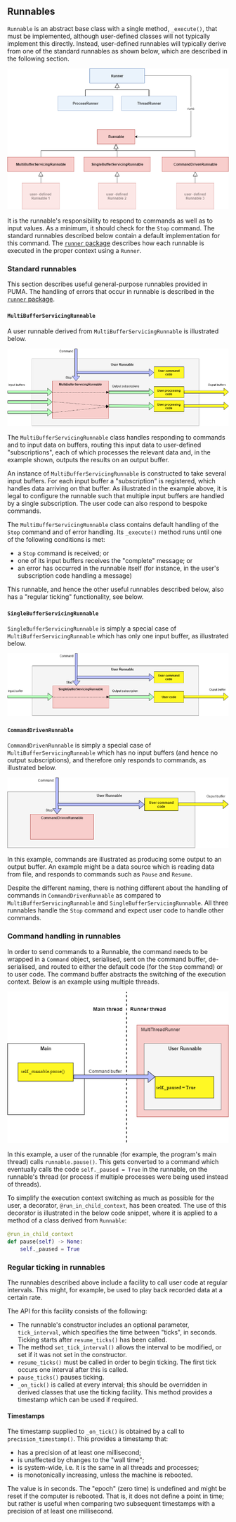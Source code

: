## Runnables

`Runnable` is an abstract base class with a single method, `_execute()`, that must be implemented, although user-defined classes will not typically implement this directly.
Instead, user-defined runnables will typically derive from one of the standard runnables as shown below, which are described in the following section.

![Standard runners and runnables provided by PUMA][standard-runnables]

[standard-runnables]: ../../../resources/runners-and-runnables.png

It is the runnable's responsibility to respond to commands as well as to input values.
As a minimum, it should check for the `Stop` command.
The standard runnables described below contain a default implementation for this command.
The [`runner` package][runner] describes how each runnable is executed in the proper context using a `Runner`.

[runner]: ../runner

### Standard runnables

This section describes useful general-purpose runnables provided in PUMA.
The handling of errors that occur in runnable is described in the [`runner` package][runner].

#### `MultiBufferServicingRunnable`

A user runnable derived from `MultiBufferServicingRunnable` is illustrated below.

![`MultiBufferServicingRunnable` example][example-multi-buffer-servicing-runnable]

[example-multi-buffer-servicing-runnable]: ../../../resources/MultiBufferServicingRunnable.png

The `MultiBufferServicingRunnable` class handles responding to commands and to input data on buffers, routing this input data to user-defined "subscriptions", each of which processes the relevant data and, in the example shown, outputs the results on an output buffer.

An instance of `MultiBufferServicingRunnable` is constructed to take several input buffers.
For each input buffer a "subscription" is registered, which handles data arriving on that buffer.
As illustrated in the example above, it is legal to configure the runnable such that multiple input buffers are handled by a single subscription.
The user code can also respond to bespoke commands.

The `MultiBufferServicingRunnable` class contains default handling of the `Stop` command and of error handling.
Its `_execute()` method runs until one of the following conditions is met: 

* a `Stop` command is received; or
* one of its input buffers receives the "complete" message; or
* an error has occurred in the runnable itself (for instance, in the user's subscription code handling a message)

This runnable, and hence the other useful runnables described below, also has a "regular ticking" functionality, see below.

#### `SingleBufferServicingRunnable`

`SingleBufferServicingRunnable` is simply a special case of `MultiBufferServicingRunnable` which has only one input buffer, as illustrated below.

![`SingleBufferServicingRunnable` example][example-single-buffer-servicing-runnable]

[example-single-buffer-servicing-runnable]: ../../../resources/SingleBufferServicingRunnable.png

#### `CommandDrivenRunnable`

`CommandDrivenRunnable` is simply a special case of `MultiBufferServicingRunnable` which has no input buffers (and hence no output subscriptions), and therefore only responds to commands, as illustrated below.

![`CommandDrivenRunnable` example][example-command-driven-runnable]

[example-command-driven-runnable]: ../../../resources/CommandDrivenRunnable.png

In this example, commands are illustrated as producing some output to an output buffer.
An example might be a data source which is reading data from file, and responds to commands such as `Pause` and `Resume`.

Despite the different naming, there is nothing different about the handling of commands in `CommandDrivenRunnable` as compared to `MultiBufferServicingRunnable` and `SingleBufferServicingRunnable`.
All three runnables handle the `Stop` command and expect user code to handle other commands. 

### Command handling in runnables

In order to send commands to a Runnable, the command needs to be wrapped in a `Command` object, serialised, sent on the command buffer, de-serialised, and routed to either the default code (for the `Stop` command) or to user code.
The command buffer abstracts the switching of the execution context.
Below is an example using multiple threads.

![Runnable command handling in a multi-threaded example][example-runnable-command-handling]

[example-runnable-command-handling]: ../../../resources/run_in_child_context.png

In this example, a user of the runnable (for example, the program's main thread) calls `runnable.pause()`.
This gets converted to a command which eventually calls the code `self._paused = True` in the runnable, on the runnable's thread (or process if multiple processes were being used instead of threads).

To simplify the execution context switching as much as possible for the user, a decorator, `@run_in_child_context`, has been created.
The use of this decorator is illustrated in the below code snippet, where it is applied to a method of a class derived from `Runnable`:

```python
@run_in_child_context 
def pause(self) -> None: 
    self._paused = True
```

### Regular ticking in runnables

The runnables described above include a facility to call user code at regular intervals.
This might, for example, be used to play back recorded data at a certain rate.

The API for this facility consists of the following: 

* The runnable's constructor includes an optional parameter, `tick_interval`, which specifies the time between "ticks", in seconds.
Ticking starts after `resume_ticks()` has been called. 
* The method `set_tick_interval()` allows the interval to be modified, or set if it was not set in the constructor.
* `resume_ticks()` must be called in order to begin ticking.
The first tick occurs one interval after this is called.
* `pause_ticks()` pauses ticking.
* `_on_tick()` is called at every interval; this should be overridden in derived classes that use the ticking facility.
This method provides a timestamp which can be used if required.

#### Timestamps

The timestamp supplied to `_on_tick()` is obtained by a call to `precision_timestamp()`.
This provides a timestamp that:

* has a precision of at least one millisecond;
* is unaffected by changes to the "wall time";
* is system-wide, i.e. it is the same in all threads and processes;
* is monotonically increasing, unless the machine is rebooted.

The value is in seconds.
The "epoch" (zero time) is undefined and might be reset if the computer is rebooted.
That is, it does not define a point in time; but rather is useful when comparing two subsequent timestamps with a precision of at least one millisecond.
